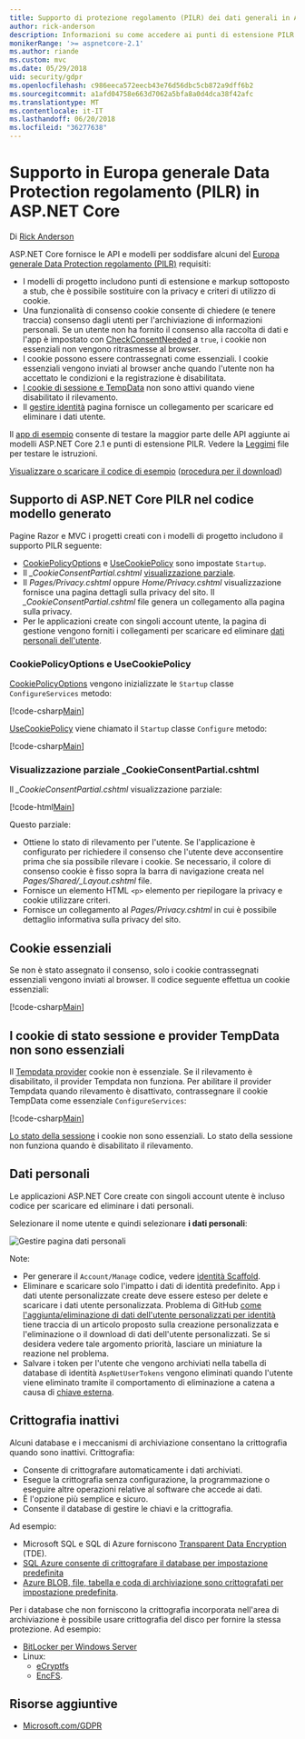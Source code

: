 ```yaml
---
title: Supporto di protezione regolamento (PILR) dei dati generali in ASP.NET Core
author: rick-anderson
description: Informazioni su come accedere ai punti di estensione PILR in un'app web ASP.NET Core.
monikerRange: '>= aspnetcore-2.1'
ms.author: riande
ms.custom: mvc
ms.date: 05/29/2018
uid: security/gdpr
ms.openlocfilehash: c986eeca572eecb43e76d56dbc5cb872a9dff6b2
ms.sourcegitcommit: a1afd04758e663d7062a5bfa8a0d4dca38f42afc
ms.translationtype: MT
ms.contentlocale: it-IT
ms.lasthandoff: 06/20/2018
ms.locfileid: "36277638"
---
```

# <a name="eu-general-data-protection-regulation-gdpr-support-in-aspnet-core"></a>Supporto in Europa generale Data Protection regolamento (PILR) in ASP.NET Core

Di [Rick Anderson](https://twitter.com/RickAndMSFT)

ASP.NET Core fornisce le API e modelli per soddisfare alcuni del [Europa generale Data Protection regolamento (PILR)](https://www.eugdpr.org/) requisiti:

* I modelli di progetto includono punti di estensione e markup sottoposto a stub, che è possibile sostituire con la privacy e criteri di utilizzo di cookie.
* Una funzionalità di consenso cookie consente di chiedere (e tenere traccia) consenso dagli utenti per l'archiviazione di informazioni personali. Se un utente non ha fornito il consenso alla raccolta di dati e l'app è impostato con [CheckConsentNeeded](/dotnet/api/microsoft.aspnetcore.builder.cookiepolicyoptions.checkconsentneeded) a `true`, i cookie non essenziali non vengono ritrasmesse al browser.
* I cookie possono essere contrassegnati come essenziali. I cookie essenziali vengono inviati al browser anche quando l'utente non ha accettato le condizioni e la registrazione è disabilitata.
* [I cookie di sessione e TempData](#tempdata) non sono attivi quando viene disabilitato il rilevamento.
* Il [gestire identità](#pd) pagina fornisce un collegamento per scaricare ed eliminare i dati utente.

Il [app di esempio](https://github.com/aspnet/Docs/tree/live/aspnetcore/security/gdpr/sample) consente di testare la maggior parte delle API aggiunte ai modelli ASP.NET Core 2.1 e punti di estensione PILR. Vedere la [Leggimi](https://github.com/aspnet/Docs/tree/live/aspnetcore/security/gdpr/sample) file per testare le istruzioni.

[Visualizzare o scaricare il codice di esempio](https://github.com/aspnet/Docs/tree/live/aspnetcore/security/gdpr/sample) ([procedura per il download](xref:tutorials/index#how-to-download-a-sample))

## <a name="aspnet-core-gdpr-support-in-template-generated-code"></a>Supporto di ASP.NET Core PILR nel codice modello generato

Pagine Razor e MVC i progetti creati con i modelli di progetto includono il supporto PILR seguente:

* [CookiePolicyOptions](/dotnet/api/microsoft.aspnetcore.builder.cookiepolicyoptions) e [UseCookiePolicy](/dotnet/api/microsoft.aspnetcore.builder.cookiepolicyappbuilderextensions.usecookiepolicy) sono impostate `Startup`.
* Il *_CookieConsentPartial.cshtml* [visualizzazione parziale](xref:mvc/views/tag-helpers/builtin-th/partial-tag-helper).
* Il *Pages/Privacy.cshtml* oppure *Home/Privacy.cshtml* visualizzazione fornisce una pagina dettagli sulla privacy del sito. Il *_CookieConsentPartial.cshtml* file genera un collegamento alla pagina sulla privacy.
* Per le applicazioni create con singoli account utente, la pagina di gestione vengono forniti i collegamenti per scaricare ed eliminare [dati personali dell'utente](#pd).

### <a name="cookiepolicyoptions-and-usecookiepolicy"></a>CookiePolicyOptions e UseCookiePolicy

[CookiePolicyOptions](/dotnet/api/microsoft.aspnetcore.builder.cookiepolicyoptions) vengono inizializzate le `Startup` classe `ConfigureServices` metodo:

[!code-csharp[Main](gdpr/sample/Startup.cs?name=snippet1&highlight=14-20)]

[UseCookiePolicy](/dotnet/api/microsoft.aspnetcore.builder.cookiepolicyappbuilderextensions.usecookiepolicy) viene chiamato il `Startup` classe `Configure` metodo:

[!code-csharp[Main](gdpr/sample/Startup.cs?name=snippet1&highlight=49)]

### <a name="cookieconsentpartialcshtml-partial-view"></a>Visualizzazione parziale _CookieConsentPartial.cshtml

Il *_CookieConsentPartial.cshtml* visualizzazione parziale:

[!code-html[Main](gdpr/sample/RP/Pages/Shared/_CookieConsentPartial.cshtml)]

Questo parziale:

* Ottiene lo stato di rilevamento per l'utente. Se l'applicazione è configurato per richiedere il consenso che l'utente deve acconsentire prima che sia possibile rilevare i cookie. Se necessario, il colore di consenso cookie è fisso sopra la barra di navigazione creata nel *Pages/Shared/_Layout.cshtml* file.
* Fornisce un elemento HTML `<p>` elemento per riepilogare la privacy e cookie utilizzare criteri.
* Fornisce un collegamento al *Pages/Privacy.cshtml* in cui è possibile dettaglio informativa sulla privacy del sito.

## <a name="essential-cookies"></a>Cookie essenziali

Se non è stato assegnato il consenso, solo i cookie contrassegnati essenziali vengono inviati al browser. Il codice seguente effettua un cookie essenziali:

[!code-csharp[Main](gdpr/sample/RP/Pages/Cookie.cshtml.cs?name=snippet1&highlight=5)]

<a name="tempdata"></a>

## <a name="tempdata-provider-and-session-state-cookies-are-not-essential"></a>I cookie di stato sessione e provider TempData non sono essenziali

Il [Tempdata provider](xref:fundamentals/app-state#tempdata) cookie non è essenziale. Se il rilevamento è disabilitato, il provider Tempdata non funziona. Per abilitare il provider Tempdata quando rilevamento è disattivato, contrassegnare il cookie TempData come essenziale `ConfigureServices`:

[!code-csharp[Main](gdpr/sample/RP/Startup.cs?name=snippet1)]

[Lo stato della sessione](xref:fundamentals/app-state) i cookie non sono essenziali. Lo stato della sessione non funziona quando è disabilitato il rilevamento.

<a name="pd"></a>

## <a name="personal-data"></a>Dati personali

Le applicazioni ASP.NET Core create con singoli account utente è incluso codice per scaricare ed eliminare i dati personali.

Selezionare il nome utente e quindi selezionare **i dati personali**:

![Gestire pagina dati personali](gdpr/_static/pd.png)

Note:

* Per generare il `Account/Manage` codice, vedere [identità Scaffold](xref:security/authentication/scaffold-identity).
* Eliminare e scaricare solo l'impatto i dati di identità predefinito. App i dati utente personalizzate create deve essere esteso per delete e scaricare i dati utente personalizzata. Problema di GitHub [come l'aggiunta/eliminazione di dati dell'utente personalizzati per identità](https://github.com/aspnet/Docs/issues/6226) tiene traccia di un articolo proposto sulla creazione personalizzata e l'eliminazione o il download di dati dell'utente personalizzati. Se si desidera vedere tale argomento priorità, lasciare un miniature la reazione nel problema.
* Salvare i token per l'utente che vengono archiviati nella tabella di database di identità `AspNetUserTokens` vengono eliminati quando l'utente viene eliminato tramite il comportamento di eliminazione a catena a causa di [chiave esterna](https://github.com/aspnet/Identity/blob/release/2.1/src/EF/IdentityUserContext.cs#L152).

## <a name="encryption-at-rest"></a>Crittografia inattivi

Alcuni database e i meccanismi di archiviazione consentano la crittografia quando sono inattivi. Crittografia:

* Consente di crittografare automaticamente i dati archiviati.
* Esegue la crittografia senza configurazione, la programmazione o eseguire altre operazioni relative al software che accede ai dati.
* È l'opzione più semplice e sicuro.
* Consente il database di gestire le chiavi e la crittografia.

Ad esempio:

* Microsoft SQL e SQL di Azure forniscono [Transparent Data Encryption](/sql/relational-databases/security/encryption/transparent-data-encryption) (TDE).
* [SQL Azure consente di crittografare il database per impostazione predefinita](https://azure.microsoft.com/updates/newly-created-azure-sql-databases-encrypted-by-default/)
* [Azure BLOB, file, tabella e coda di archiviazione sono crittografati per impostazione predefinita](https://azure.microsoft.com/blog/announcing-default-encryption-for-azure-blobs-files-table-and-queue-storage/).

Per i database che non forniscono la crittografia incorporata nell'area di archiviazione è possibile usare crittografia del disco per fornire la stessa protezione. Ad esempio:

* [BitLocker per Windows Server](/windows/security/information-protection/bitlocker/bitlocker-how-to-deploy-on-windows-server)
* Linux:
  * [eCryptfs](https://launchpad.net/ecryptfs)
  * [EncFS](https://github.com/vgough/encfs).

## <a name="additional-resources"></a>Risorse aggiuntive

* [Microsoft.com/GDPR](https://www.microsoft.com/en-us/trustcenter/Privacy/GDPR)
